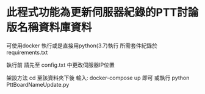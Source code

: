 此程式功能為更新伺服器紀錄的PTT討論版名稱資料庫資料
====

可使用docker 執行或是直接用python(3.7)執行
所需套件紀錄於 requirements.txt


執行前 請先至 config.txt 中更改伺服器IP位置

架設方法
cd 至該資料夾下後 輸入: docker-compose up 即可
或執行 python PttBoardNameUpdate.py
